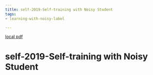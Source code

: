 ```yaml
---
title: self-2019-Self-training with Noisy Student
tags:
- learning-with-noisy-label

---
```


[local pdf](../../../pdfs/self-2019-Self-training%20with%20Noisy%20Student.pdf)

# self-2019-Self-training with Noisy Student
